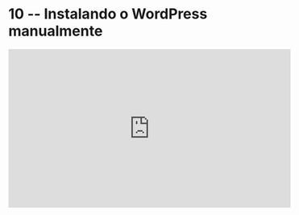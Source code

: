 # 10 -- Instalando o WordPress manualmente

<iframe 
        width="560" 
        height="315" 
        src="https://www.youtube.com/embed/bbZNyuFzqlY" 
        title="YouTube video player" 
        frameborder="0" 
        allow="accelerometer; autoplay; clipboard-write; encrypted-media; gyroscope; picture-in-picture" 
        allowfullscreen
        >
</iframe>

